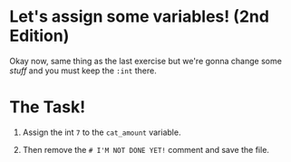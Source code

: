 # Let's assign some variables! (2nd Edition)
Okay now, same thing as the last exercise but we're gonna change some *stuff* and you must keep the `:int` there.

# The Task!
1. Assign the int `7` to the `cat_amount` variable.

2. Then remove the `# I'M NOT DONE YET!` comment and save the file.